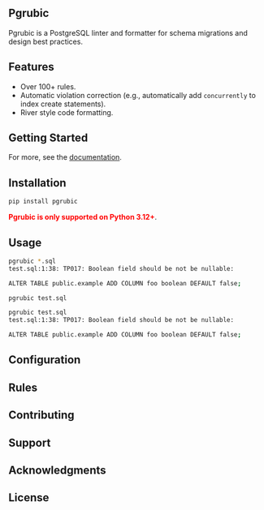 ## Pgrubic

Pgrubic is a PostgreSQL linter and formatter for schema migrations and design best practices.

## Features
- Over 100+ rules.
- Automatic violation correction (e.g., automatically add `concurrently` to index create statements).
- River style code formatting.

## Getting Started
For more, see the [documentation](https://bolajiwahab.github.io/pgrubic/).

## Installation
```bash
pip install pgrubic
```
**<span style="color:red">Pgrubic is only supported on Python 3.12+</span>**.


## Usage
```bash
pgrubic *.sql
test.sql:1:38: TP017: Boolean field should be not be nullable:

ALTER TABLE public.example ADD COLUMN foo boolean DEFAULT false;

pgrubic test.sql
```
```bash
pgrubic test.sql
test.sql:1:38: TP017: Boolean field should be not be nullable:

ALTER TABLE public.example ADD COLUMN foo boolean DEFAULT false;
```

## Configuration

## Rules

## Contributing

## Support

## Acknowledgments

## License
